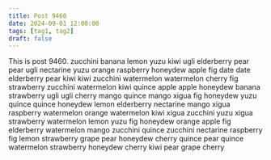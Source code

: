```yaml
---
title: Post 9460
date: 2024-09-01 12:00:00
tags: [tag1, tag2]
draft: false
---
```

This is post 9460.
zucchini
banana
lemon
yuzu
kiwi
ugli
elderberry
pear
pear
ugli
nectarine
yuzu
orange
raspberry
honeydew
apple
fig
date
date
elderberry
pear
kiwi
kiwi
zucchini
watermelon
watermelon
cherry
fig
strawberry
zucchini
watermelon
kiwi
quince
apple
apple
honeydew
banana
strawberry
ugli
ugli
cherry
mango
quince
mango
xigua
fig
honeydew
yuzu
quince
quince
honeydew
lemon
elderberry
nectarine
mango
xigua
raspberry
watermelon
orange
watermelon
kiwi
xigua
zucchini
yuzu
xigua
strawberry
watermelon
lemon
yuzu
fig
honeydew
orange
apple
fig
elderberry
watermelon
mango
zucchini
quince
zucchini
nectarine
raspberry
fig
lemon
strawberry
grape
pear
honeydew
cherry
quince
pear
quince
watermelon
strawberry
honeydew
cherry
kiwi
pear
grape
cherry
